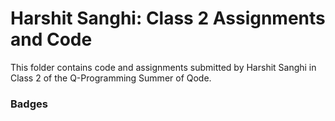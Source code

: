 # Harshit Sanghi: Class 2 Assignments and Code
This folder contains code and assignments submitted by Harshit Sanghi in Class 2 of the Q-Programming Summer of Qode.
### Badges